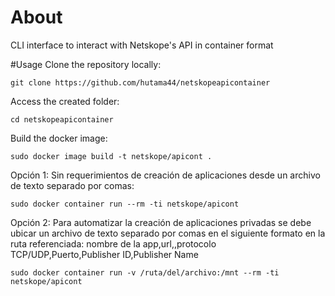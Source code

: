 # About
CLI interface to interact with Netskope's API in container format

#Usage
Clone the repository locally:
```
git clone https://github.com/hutama44/netskopeapicontainer
```
Access the created folder:
```
cd netskopeapicontainer
```
Build the docker image:
```
sudo docker image build -t netskope/apicont .
```
Opción 1: Sin requerimientos de creación de aplicaciones desde un archivo de texto separado por comas: 
```
sudo docker container run --rm -ti netskope/apicont
```
Opción 2: Para automatizar la creación de aplicaciones privadas se debe ubicar un archivo de texto separado por comas en el siguiente formato en la ruta referenciada: nombre de la app,url,,protocolo TCP/UDP,Puerto,Publisher ID,Publisher Name
```
sudo docker container run -v /ruta/del/archivo:/mnt --rm -ti netskope/apicont
```
